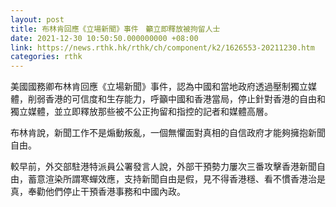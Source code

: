 ```yaml
---
layout: post
title: 布林肯回應《立場新聞》事件　籲立即釋放被拘留人士
date: 2021-12-30 10:50:50.000000000 +08:00
link: https://news.rthk.hk/rthk/ch/component/k2/1626553-20211230.htm
categories: rthk
---
```


美國國務卿布林肯回應《立場新聞》事件，認為中國和當地政府透過壓制獨立媒體，削弱香港的可信度和生存能力，呼籲中國和香港當局，停止針對香港的自由和獨立媒體，並立即釋放那些被不公正拘留和指控的記者和媒體高層。

布林肯說，新聞工作不是煽動叛亂，一個無懼面對真相的自信政府才能夠擁抱新聞自由。

較早前，外交部駐港特派員公署發言人說，外部干預勢力屢次三番攻擊香港新聞自由，蓄意渲染所謂寒蟬效應，支持新聞自由是假，見不得香港穩、看不慣香港治是真，奉勸他們停止干預香港事務和中國內政。
